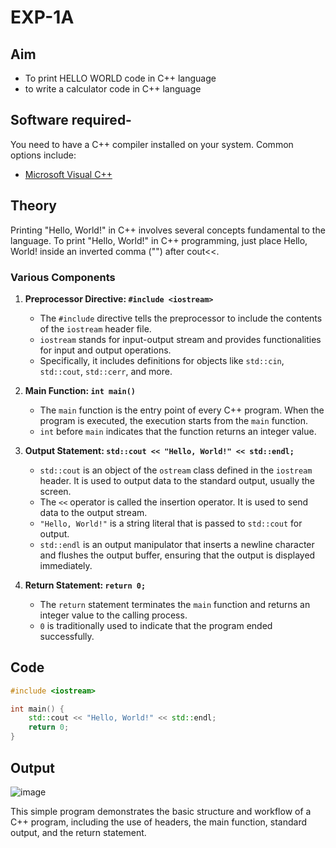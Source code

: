 # EXP-1A 
## Aim

- To print HELLO WORLD code in C++ language
- to write a calculator code in C++ language

## Software required-

You need to have a C++ compiler installed on your system. Common options include:

- [Microsoft Visual C++](https://visualstudio.microsoft.com/vs/features/cplusplus/)

## Theory
Printing "Hello, World!" in C++ involves several concepts fundamental to the language. To print "Hello, World!" in C++ programming, just place Hello, World! inside an inverted comma ("") after  cout<<.

### Various Components

1. **Preprocessor Directive: `#include <iostream>`**
   - The `#include` directive tells the preprocessor to include the contents of the `iostream` header file.
   - `iostream` stands for input-output stream and provides functionalities for input and output operations.
   - Specifically, it includes definitions for objects like `std::cin`, `std::cout`, `std::cerr`, and more.

2. **Main Function: `int main()`**
   - The `main` function is the entry point of every C++ program. When the program is executed, the execution starts from the `main` function.
   - `int` before `main` indicates that the function returns an integer value.

3. **Output Statement: `std::cout << "Hello, World!" << std::endl;`**
   - `std::cout` is an object of the `ostream` class defined in the `iostream` header. It is used to output data to the standard output, usually the screen.
   - The `<<` operator is called the insertion operator. It is used to send data to the output stream.
   - `"Hello, World!"` is a string literal that is passed to `std::cout` for output.
   - `std::endl` is an output manipulator that inserts a newline character and flushes the output buffer, ensuring that the output is displayed immediately.

4. **Return Statement: `return 0;`**
   - The `return` statement terminates the `main` function and returns an integer value to the calling process.
   - `0` is traditionally used to indicate that the program ended successfully.
## Code
```cpp
#include <iostream>

int main() {
    std::cout << "Hello, World!" << std::endl;
    return 0;
}
```
## Output
![image](https://github.com/user-attachments/assets/98d2f4bc-d770-47ba-84a5-7fcd356e4cf6)

This simple program demonstrates the basic structure and workflow of a C++ program, including the use of headers, the main function, standard output, and the return statement.

